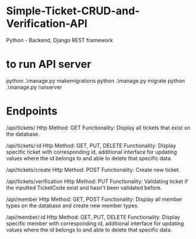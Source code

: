 ﻿# Simple-Ticket-CRUD-and-Verification-API
 
Python - Backend, Django REST framework

# to run API server
python .\manage.py makemigrations
python .\manage.py migrate
python .\manage.py runserver

# Endpoints
/api/tickets/
Http Method: GET
Functionality: Display all tickets that exist on the database.

/api/tickets/:id
Http Method: GET, PUT, DELETE
Functionality: Display specific ticket with corresponding id, additional interface for updating values where the id belongs to and able to delete that specific data.

/api/tickets/create
Http Method: POST
Functionality: Create new ticket.

/api/tickets/verification
Http Method: PUT
Functionality: Validating ticket if the inputted TicketCode exist and hasn't been validated before.

/api/member
Http Method: GET, POST
Functionality: Display all member types on the database and create new member types.

/api/member/:id
Http Method: GET, PUT, DELETE
Functionality: Display specific member with corresponding id, additional interface for updating values where the id belongs to and able to delete that specific data.
